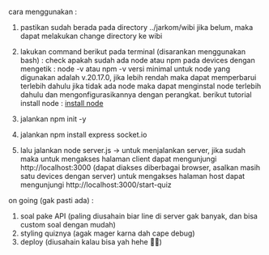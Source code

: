 cara menggunakan : 

1. pastikan sudah berada pada directory ../jarkom/wibi
    jika belum, maka dapat melakukan change directory ke wibi

2. lakukan command berikut pada terminal (disarankan menggunakan bash) : 
        check apakah sudah ada node atau npm pada devices dengan mengetik : node -v atau npm -v
        versi minimal untuk node yang digunakan adalah v.20.17.0, jika lebih rendah maka dapat memperbarui terlebih dahulu
            jika tidak ada node maka dapat menginstal node terlebih dahulu dan mengonfigurasikannya dengan perangkat.
                berikut tutorial install node : [install node](https://youtu.be/06X51c6WHsQ?si=x-6-JAyvzR5cMdQH)

3. jalankan npm init -y 

4. jalankan npm install express socket.io

5. lalu jalankan node server.js -> untuk menjalankan server, jika sudah maka
    untuk mengakses halaman client dapat mengunjungi http://localhost:3000 (dapat diakses diberbagai browser, asalkan masih satu devices dengan server)
    untuk mengakses halaman host dapat mengunjungi http://localhost:3000/start-quiz


on going (gak pasti ada) :
1. soal pake API (paling diusahain biar line di server gak banyak, dan bisa custom soal dengan mudah)
2. styling quiznya (agak mager karna dah cape debug)
3. deploy (diusahain kalau bisa yah hehe 🥰🥰)

